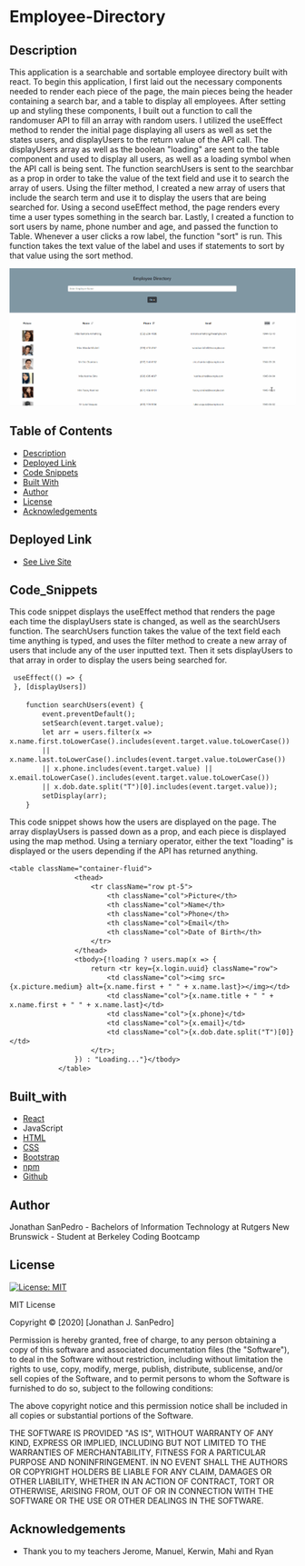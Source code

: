 # Employee-Directory

## Description

This application is a searchable and sortable employee directory built with react. To begin this application, I first laid out the necessary components needed to render each piece of the page, the main pieces being the header containing a search bar, and a table to display all employees. After setting up and styling these components, I built out a function to call the randomuser API to fill an array with random users. I utilized the useEffect method to render the initial page displaying all users as well as set the states users, and displayUsers to the return value of the API call. The displayUsers array as well as the boolean "loading" are sent to the table component and used to display all users, as well as a loading symbol when the API call is being sent. The function searchUsers is sent to the searchbar as a prop in order to take the value of the text field and use it to search the array of users. Using the filter method, I created a new array of users that include the search term and use it to display the users that are being searched for. Using a second useEffect method, the page renders every time a user types something in the search bar. Lastly, I created a function to sort users by name, phone number and age, and passed the function to Table. Whenever a user clicks a row label, the function "sort" is run. This function takes the text value of the label and uses if statements to sort by that value using the sort method.

![Usage](/public/assets/usage.gif)

## Table of Contents
* [Description](#description)
* [Deployed Link](#deployed-link)
* [Code Snippets](#code_snippets)
* [Built With](#built_with)
* [Author](#author)
* [License](#license)
* [Acknowledgements](#acknowledgements)


## Deployed Link

* [See Live Site](https://jsp117.github.io/Employee-Directory/)


## Code_Snippets

This code snippet displays the useEffect method that renders the page each time the displayUsers state is changed, as well as the searchUsers function. The searchUsers function takes the value of the text field each time anything is typed, and uses the filter method to create a new array of users that include any of the user inputted text. Then it sets displayUsers to that array in order to display the users being searched for.

```
 useEffect(() => {
 }, [displayUsers])

    function searchUsers(event) {
        event.preventDefault();
        setSearch(event.target.value);
        let arr = users.filter(x => x.name.first.toLowerCase().includes(event.target.value.toLowerCase()) 
        || x.name.last.toLowerCase().includes(event.target.value.toLowerCase()) 
        || x.phone.includes(event.target.value) || x.email.toLowerCase().includes(event.target.value.toLowerCase()) 
        || x.dob.date.split("T")[0].includes(event.target.value));
        setDisplay(arr);
    }
```

This code snippet shows how the users are displayed on the page. The array displayUsers is passed down as a prop, and each piece is displayed using the map method. Using a terniary operator, either the text "loading" is displayed or the users depending if the API has returned anything.


```
<table className="container-fluid">
                <thead>
                    <tr className="row pt-5">
                        <th className="col">Picture</th>
                        <th className="col">Name</th>
                        <th className="col">Phone</th>
                        <th className="col">Email</th>
                        <th className="col">Date of Birth</th>
                    </tr>
                </thead>
                <tbody>{!loading ? users.map(x => {
                    return <tr key={x.login.uuid} className="row">
                        <td className="col"><img src={x.picture.medium} alt={x.name.first + " " + x.name.last}></img></td>
                        <td className="col">{x.name.title + " " + x.name.first + " " + x.name.last}</td>
                        <td className="col">{x.phone}</td>
                        <td className="col">{x.email}</td>
                        <td className="col">{x.dob.date.split("T")[0]}</td>
                    </tr>;
                }) : "Loading..."}</tbody>
            </table>
```

## Built_with
* [React](https://reactjs.org/)
* JavaScript
* [HTML](https://developer.mozilla.org/en-US/docs/Web/HTML)
* [CSS](https://developer.mozilla.org/en-US/docs/Web/CSS)
* [Bootstrap](https://getbootstrap.com/)
* [npm](https://www.npmjs.com/)
* [Github](https://github.com/)

## Author
Jonathan SanPedro - Bachelors of Information Technology at Rutgers New Brunswick - Student at Berkeley Coding Bootcamp


## License
[![License: MIT](https://img.shields.io/badge/License-MIT-yellow.svg)](https://opensource.org/licenses/MIT)

MIT License

Copyright &copy; [2020] [Jonathan J. SanPedro]

Permission is hereby granted, free of charge, to any person obtaining a copy
of this software and associated documentation files (the "Software"), to deal
in the Software without restriction, including without limitation the rights
to use, copy, modify, merge, publish, distribute, sublicense, and/or sell
copies of the Software, and to permit persons to whom the Software is
furnished to do so, subject to the following conditions:

The above copyright notice and this permission notice shall be included in all
copies or substantial portions of the Software.

THE SOFTWARE IS PROVIDED "AS IS", WITHOUT WARRANTY OF ANY KIND, EXPRESS OR
IMPLIED, INCLUDING BUT NOT LIMITED TO THE WARRANTIES OF MERCHANTABILITY,
FITNESS FOR A PARTICULAR PURPOSE AND NONINFRINGEMENT. IN NO EVENT SHALL THE
AUTHORS OR COPYRIGHT HOLDERS BE LIABLE FOR ANY CLAIM, DAMAGES OR OTHER
LIABILITY, WHETHER IN AN ACTION OF CONTRACT, TORT OR OTHERWISE, ARISING FROM,
OUT OF OR IN CONNECTION WITH THE SOFTWARE OR THE USE OR OTHER DEALINGS IN THE
SOFTWARE.

## Acknowledgements

* Thank you to my teachers Jerome, Manuel, Kerwin, Mahi and Ryan

